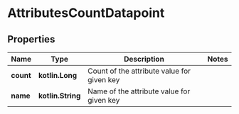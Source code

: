 
# AttributesCountDatapoint

## Properties
| Name | Type | Description | Notes |
| ------------ | ------------- | ------------- | ------------- |
| **count** | **kotlin.Long** | Count of the attribute value for given key |  |
| **name** | **kotlin.String** | Name of the attribute value for given key |  |



